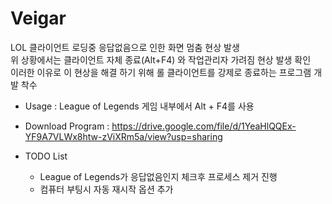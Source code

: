 # Veigar
LOL 클라이언트 로딩중 응답없음으로 인한 화면 멈춤 현상 발생  
위 상황에서는 클라이언트 자체 종료(Alt+F4) 와 작업관리자 가려짐 현상 발생 확인  
이러한 이유로 이 현상을 해결 하기 위해 롤 클라이언트를 강제로 종료하는 프로그램 개발 착수  
  
  
- Usage : League of Legends 게임 내부에서 Alt + F4를 사용
  
  
- Download Program : https://drive.google.com/file/d/1YeaHlQQEx-YF9A7VLWx8htw-zViXRm5a/view?usp=sharing
  
  
- TODO List
  - League of Legends가 응답없음인지 체크후 프로세스 제거 진행
  - 컴퓨터 부팅시 자동 재시작 옵션 추가
